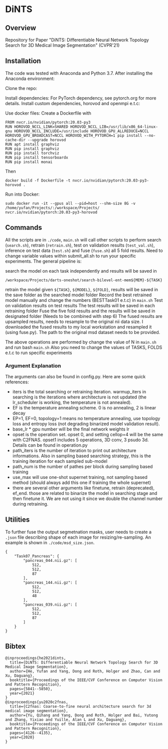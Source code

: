 # DiNTS

## Overview

Repository for Paper "DiNTS: Differentiable Neural Network Topology Search for 3D Medical Image Segmentation" (CVPR'21)

## Installation

The code was tested with Anaconda and Python 3.7. After installing the Anaconda environment:

Clone the repo:

Install dependencies:
For PyTorch dependency, see pytorch.org for more details.
Install custom dependencies, horovod and openmpi e.t.c:

Use docker files:
Create a Dockerfile with
```
FROM nvcr.io/nvidian/pytorch:20.03-py3
RUN HOROVOD_NCCL_LINK=SHARED HOROVOD_NCCL_LIB=/usr/lib/x86_64-linux-gnu HOROVOD_NCCL_INCLUDE=/usr/include HOROVOD_GPU_ALLREDUCE=NCCL HOROVOD_GPU_BROADCAST=NCCL HOROVOD_WITH_PYTORCH=1 pip install --no-cache-dir --upgrade horovod
RUN apt install graphviz
RUN pip install graphviz
RUN pip install torchviz
RUN pip install tensorboardx
RUN pip install monai
```

Then
```
docker build -f Dockerfile -t nvcr.io/nvidian/pytorch:20.03-py3-horovod .
```

Run into Docker:
```
sudo docker run -it --gpus all --pid=host --shm-size 8G -v /home/yufan/Projects/:/workspace/Projects/ nvcr.io/nvidian/pytorch:20.03-py3-horovod
```

## Commands

All the scripts are in `./code`, `main.sh` will call other
scripts to perform search (`search.sh`), retrain (`retrain.sh`), test on validation results (`test_val.sh`), inference on test data (`test.sh`) and fuse (`fuse.sh`) all 5 fold results. Need to change
variable values within submit_all.sh to run your specific experiments.
The general pipeline is:

search the model on each task independently and results will be saved in
```
/workspace/Projects/darts-oneshot/search-bilevel-ent-mem${MEM}-${TASK}
```
retrain the model given `${TASK}`, `${MODEL}`, `${FOLD}`, results will be saved in the save folder as the searched model folder
Record the best retrained model manually and change the numbers (BESTTask01 e.t.c) in `main.sh`
Test on validation results on test results
The test results will be saved in each retraining folder
Fuse the five fold results and the results will be saved in designated folder
(Needs to be combined with step 6) The fused results are upsampled results, needs to resample to the original nii data size. I downloaded the fused results to my local workstation and resampled it (using fuse.py). The path to the original msd dataset needs to be provided.

The above operations are performed by change the value of N in `main.sh` and run
bash `main.sh`
Also you need to change the values of TASKS, FOLDS e.t.c to run specific experiments

### Argument Explanation
The arguments can also be found in config.py. Here are some quick references:

- iters is the total searching or retraining iteration. warmup_iters in searching is the iterations where architecture is not updated (the lr_scheduler is working, the temperature is not annealed).
- EF is the temperature annealing scheme. 0 is no annealing, 2 is linear decay
- EP=1, EF=0, topology=1 means no temperature annealing, use topology loss and entropy loss (not degrading binarized model validation result).
- base_lr * gpu number will be the final network weights lr
- opset is the operation set. opset 0, and setting cellop=4 will be the same with C2FNAS. opset1 includes 5 operations, 3D conv, 3 psudo 3d. Details can be found in operation.py
- path_iters is the number of iteration to print out architecture informations. Also in sampling based searching strategy, this is the training iteration for each sampled sub-model
- path_num is the number of pathes per block during sampling based training
- use_max will use one-shot supernet training, not sampling based method (should always add this one if training the whole supernet)
- there are several other arguments like finetune, retrain (deprecated), ef_end. those are related to binarize the model in searching stage and then finetune it. We are not using it since we double the channel number during retraining.

## Utilities

To further fuse the output segmetnation masks, user needs to create a `.json` file describing shape of each image for resizing/re-sampling. An example is shown in `./code/msd_size.json`.
```
{
    "Task07_Pancreas": {
        "pancreas_044.nii.gz": [
            512,
            512,
            87
        ],
        "pancreas_144.nii.gz": [
            512,
            512,
            48
        ],
        "pancreas_039.nii.gz": [
            512,
            512,
            87
        ]
    }
}
```

## Bibtex
```
@inproceedings{he2021dints,
  title={DiNTS: Differentiable Neural Network Topology Search for 3D Medical Image Segmentation},
  author={He, Yufan and Yang, Dong and Roth, Holger and Zhao, Can and Xu, Daguang},
  booktitle={Proceedings of the IEEE/CVF Conference on Computer Vision and Pattern Recognition},
  pages={5841--5850},
  year={2021}
}
@inproceedings{yu2020c2fnas,
  title={C2fnas: Coarse-to-fine neural architecture search for 3d medical image segmentation},
  author={Yu, Qihang and Yang, Dong and Roth, Holger and Bai, Yutong and Zhang, Yixiao and Yuille, Alan L and Xu, Daguang},
  booktitle={Proceedings of the IEEE/CVF Conference on Computer Vision and Pattern Recognition},
  pages={4126--4135},
  year={2020}
}
```